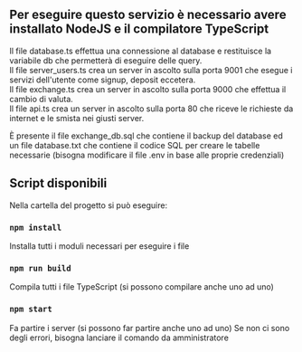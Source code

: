 ## Per eseguire questo servizio è necessario avere installato NodeJS e il compilatore TypeScript

Il file database.ts effettua una connessione al database e restituisce la variabile db che permetterà di eseguire delle query.\
Il file server_users.ts crea un server in ascolto sulla porta 9001 che esegue i servizi dell'utente come signup, deposit eccetera.\
Il file exchange.ts crea un server in ascolto sulla porta 9000 che effettua il cambio di valuta.\
Il file api.ts crea un server in ascolto sulla porta 80 che riceve le richieste da internet e le smista nei giusti server.

È presente il file exchange_db.sql che contiene il backup del database ed un file database.txt che contiene il codice SQL per 
creare le tabelle necessarie (bisogna modificare il file .env in base alle proprie credenziali)

## Script disponibili

Nella cartella del progetto si può eseguire:

### `npm install`
Installa tutti i moduli necessari per eseguire i file

### `npm run build`
Compila tutti i file TypeScript (si possono compilare anche uno ad uno)

### `npm start`
Fa partire i server (si possono far partire anche uno ad uno)
Se non ci sono degli errori, bisogna lanciare il comando da amministratore